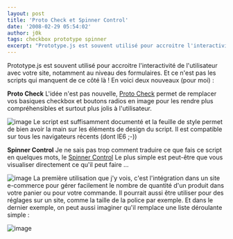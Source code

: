 ```yaml
---
layout: post
title: 'Proto Check et Spinner Control'
date: '2008-02-29 05:54:02'
author: j0k
tags: checkbox prototype spinner
excerpt: "Prototype.js est souvent utilisé pour accroitre l'interactivité de l'utilisateur avec votre site, notamment au niveau des formulaires. Et ce n'est pas les scripts qui manquent de ce côté là !     \nEn voici deux nouveaux (pour moi) :  \n  \n**Proto Check**   L'idée n'est pas nouvelle, [Proto Check](http://bugrain.com/projects/protocheck/)      …"
---
```


Prototype.js est souvent utilisé pour accroitre l'interactivité de l'utilisateur avec votre site, notamment au niveau des formulaires. Et ce n'est pas les scripts qui manquent de ce côté là !
En voici deux nouveaux (pour moi) :

**Proto Check**   L'idée n'est pas nouvelle, [Proto Check](http://bugrain.com/projects/protocheck/) permet de remplacer vos basiques checkbox et boutons radios en image pour les rendre plus compréhensibles et surtout plus jolis à l'utilisateur.

 ![image](https://kwout.com/cutout/u/2b/if/ehr_bor_rou_sha_efefef.jpg)
Le script est suffisamment documenté et la feuille de style permet de bien avoir la main sur les éléments de design du script. Il est compatible sur tous les navigateurs récents (dont IE6 ;-))

**Spinner Control**   Je ne sais pas trop comment traduire ce que fais ce script en quelques mots, le [Spinner Control](http://kendsnyder.com/sandbox/Spinner/) Le plus simple est peut-être que vous visualiser directement ce qu'il peut faire ...

 ![image](https://kwout.com/cutout/m/gm/5a/z8p_bor_rou_sha_efefef.jpg)
La première utilisation que j'y vois, c'est l'intégration dans un site e-commerce pour gérer facilement le nombre de quantité d'un produit dans votre panier ou pour votre commande. Il pourrait aussi être utiliser pour des réglages sur un site, comme la taille de la police par exemple.   Et dans le dernier exemple, on peut aussi imaginer qu'il remplace une liste déroulante simple :

 ![image](https://kwout.com/cutout/6/8g/uk/nif_bor_rou_sha_efefef.jpg)
